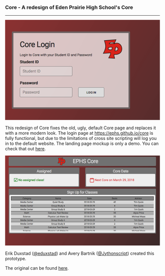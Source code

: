 ### Core - A redesign of Eden Prairie High School's Core
---
![Login Page](/img/login.png)

This redesign of Core fixes the old, ugly, default Core page and replaces it with a more modern look. The login page at https://ephs.github.io/core is fully functional, but due to the limitations of cross site scripting will log you in to the default website. The landing page mockup is only a demo. You can check that out [here](https://ephs.github.io/core/landing.html). 

![Landing Page](/img/landing.png)

Erik Duxstad ([@eduxstad](https://github.com/eduxstad)) and Avery Bartnik ([@Jythonscript](https://github.com/Jythonscript)) created this prototype. 

The original can be found [here](https://edenprairie_students.na.rapidbiz.com/).
